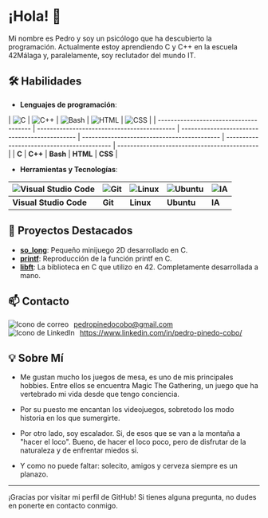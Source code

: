 # ¡Hola! 👋

Mi nombre es Pedro y soy un psicólogo que ha descubierto la programación. Actualmente estoy aprendiendo C y C++ en la escuela 42Málaga y, paralelamente, soy reclutador del mundo IT. 

## 🛠 Habilidades

- **Lenguajes de programación**:
  

| ![C](https://skillicons.dev/icons?i=c) | ![C++](https://skillicons.dev/icons?i=cpp) | ![Bash](https://skillicons.dev/icons?i=bash) | ![HTML](https://skillicons.dev/icons?i=html) | ![CSS](https://skillicons.dev/icons?i=css) |
| -------------------------------------- | ------------------------------------------- | --------------------------------------------- | ------------------------------------------- | ------------------------------------------ | -------------------------------------------- |
| **C**                                  | **C++**                                    | **Bash**                                     | **HTML**                                    | **CSS**                                    |



- **Herramientas y Tecnologías**:
  

| ![Visual Studio Code](https://skillicons.dev/icons?i=vscode) | ![Git](https://skillicons.dev/icons?i=git) | ![Linux](https://skillicons.dev/icons?i=linux) | ![Ubuntu](https://skillicons.dev/icons?i=ubuntu) | ![IA](https://skillicons.dev/icons?i=ai) |
| ------------------------------------------------------------ | ----------------------------------------- | ----------------------------------------------- | ----------------------------------------------- | ----------------------------------------- |
| **Visual Studio Code**                                       | **Git**                                   | **Linux**                                      | **Ubuntu**                                      | **IA**                                    |




## 🚀 Proyectos Destacados

- **[so_long](https://github.com/pepinedo/so_long)**: Pequeño minijuego 2D desarrollado en C.
- **[printf](https://github.com/pepinedo/Printf)**: Reproducción de la función printf en C. 
- **[libft](https://github.com/pepinedo/Libft)**: La biblioteca en C que utilizo en 42. Completamente desarrollada a mano.

## 📫 Contacto

<div style="overflow:auto">
    <img src="https://skillicons.dev/icons?i=gmail" alt="Icono de correo" style="float:left; margin-right:10px;">
    <a href="mailto:pedropinedocobo@gmail.com">
        pedropinedocobo@gmail.com
    </a> 
</div>

<div style="overflow:auto">
    <img src="https://skillicons.dev/icons?i=linkedin" alt="Icono de LinkedIn" style="float:left; margin-right:10px;">
    <a href="https://www.linkedin.com/in/pedro-pinedo-cobo/">
        https://www.linkedin.com/in/pedro-pinedo-cobo/
    </a> 
</div>



## 💡 Sobre Mí

- Me gustan mucho los juegos de mesa, es uno de mis principales hobbies. Entre ellos se encuentra Magic The Gathering, un juego que ha vertebrado mi vida desde que tengo conciencia.

- Por su puesto me encantan los videojuegos, sobretodo los modo historia en los que sumergirte.

- Por otro lado, soy escalador. Si, de esos que se van a la montaña a "hacer el loco". Bueno, de hacer el loco poco, pero de disfrutar de la naturaleza y de enfrentar miedos si.

- Y como no puede faltar: solecito, amigos y cerveza siempre es un planazo.


---

¡Gracias por visitar mi perfil de GitHub! Si tienes alguna pregunta, no dudes en ponerte en contacto conmigo.
